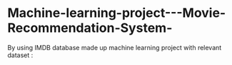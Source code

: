 # Machine-learning-project---Movie-Recommendation-System-
By using IMDB database made up machine learning project with relevant dataset :
